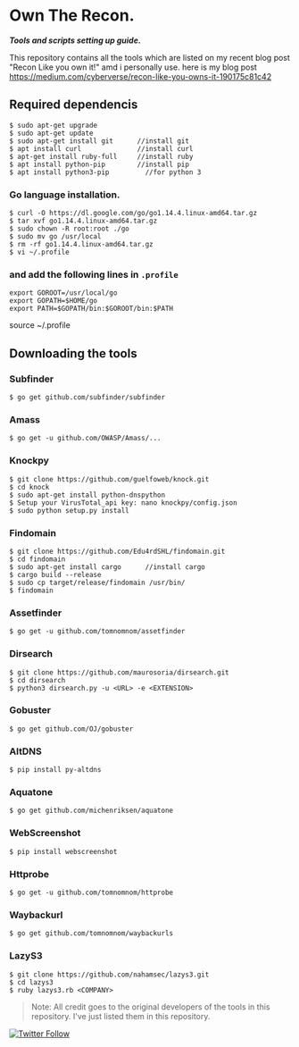 # Own The Recon.

***Tools and scripts setting up guide.***

This repository contains all the tools which are listed on my recent blog post "Recon Like you own it!" amd i personally use.
here is my blog post https://medium.com/cyberverse/recon-like-you-owns-it-190175c81c42


## Required dependencis

```
$ sudo apt-get upgrade
$ sudo apt-get update
$ sudo apt-get install git      //install git
$ apt install curl              //install curl
$ apt-get install ruby-full     //install ruby
$ apt install python-pip        //install pip
$ apt install python3-pip	      //for python 3
```

### Go language installation.
```
$ curl -O https://dl.google.com/go/go1.14.4.linux-amd64.tar.gz
$ tar xvf go1.14.4.linux-amd64.tar.gz
$ sudo chown -R root:root ./go
$ sudo mv go /usr/local
$ rm -rf go1.14.4.linux-amd64.tar.gz
$ vi ~/.profile
```
### and add the following lines in `.profile`
```
export GOROOT=/usr/local/go
export GOPATH=$HOME/go
export PATH=$GOPATH/bin:$GOROOT/bin:$PATH
```
source ~/.profile

## Downloading the tools

### Subfinder
```
$ go get github.com/subfinder/subfinder
```

### Amass
```
$ go get -u github.com/OWASP/Amass/...
```

### Knockpy
```
$ git clone https://github.com/guelfoweb/knock.git
$ cd knock
$ sudo apt-get install python-dnspython
$ Setup your VirusTotal_api key: nano knockpy/config.json
$ sudo python setup.py install
```

### Findomain
```
$ git clone https://github.com/Edu4rdSHL/findomain.git
$ cd findomain
$ sudo apt-get install cargo      //install cargo
$ cargo build --release  
$ sudo cp target/release/findomain /usr/bin/
$ findomain
```

### Assetfinder
```
$ go get -u github.com/tomnomnom/assetfinder
```

### Dirsearch
```
$ git clone https://github.com/maurosoria/dirsearch.git
$ cd dirsearch
$ python3 dirsearch.py -u <URL> -e <EXTENSION>
```

### Gobuster
```
$ go get github.com/OJ/gobuster
```

### AltDNS
```
$ pip install py-altdns
```

### Aquatone
```
$ go get github.com/michenriksen/aquatone
```

### WebScreenshot
```
$ pip install webscreenshot
```

### Httprobe
```
$ go get -u github.com/tomnomnom/httprobe
```

### Waybackurl
```
$ go get github.com/tomnomnom/waybackurls
```

### LazyS3
```
$ git clone https://github.com/nahamsec/lazys3.git
$ cd lazys3
$ ruby lazys3.rb <COMPANY>
```



> Note: All credit goes to the original developers of the tools in this repository. I've just listed them in this repository.



[![Twitter Follow](https://img.shields.io/twitter/follow/hetroublemakr?color=RED&style=flat-square)](https://twitter.com/hetroublemakr)

